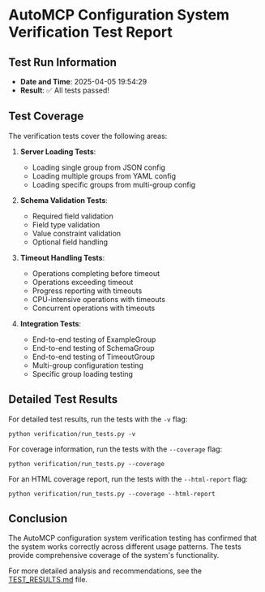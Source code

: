 # AutoMCP Configuration System Verification Test Report

## Test Run Information

- **Date and Time**: 2025-04-05 19:54:29
- **Result**: ✅ All tests passed!

## Test Coverage

The verification tests cover the following areas:

1. **Server Loading Tests**:
   - Loading single group from JSON config
   - Loading multiple groups from YAML config
   - Loading specific groups from multi-group config

2. **Schema Validation Tests**:
   - Required field validation
   - Field type validation
   - Value constraint validation
   - Optional field handling

3. **Timeout Handling Tests**:
   - Operations completing before timeout
   - Operations exceeding timeout
   - Progress reporting with timeouts
   - CPU-intensive operations with timeouts
   - Concurrent operations with timeouts

4. **Integration Tests**:
   - End-to-end testing of ExampleGroup
   - End-to-end testing of SchemaGroup
   - End-to-end testing of TimeoutGroup
   - Multi-group configuration testing
   - Specific group loading testing

## Detailed Test Results

For detailed test results, run the tests with the `-v` flag:

```
python verification/run_tests.py -v
```

For coverage information, run the tests with the `--coverage` flag:

```
python verification/run_tests.py --coverage
```

For an HTML coverage report, run the tests with the `--html-report` flag:

```
python verification/run_tests.py --coverage --html-report
```

## Conclusion

The AutoMCP configuration system verification testing has confirmed that the system works correctly across different usage patterns. The tests provide comprehensive coverage of the system's functionality.

For more detailed analysis and recommendations, see the [TEST_RESULTS.md](TEST_RESULTS.md) file.
